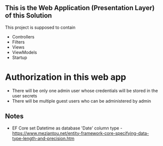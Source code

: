 ﻿## This is the Web Application (Presentation Layer) of this Solution

This project is supposed to contain
* Controllers
* Filters
* Views
* ViewModels
* Startup

# Authorization in this web app
* There will be only one admin user whose credentials will be stored in the user secrets
* There will be multiple guest users who can be administered by admin


## Notes
* EF Core set Datetime as database 'Date' column type - https://www.meziantou.net/entity-framework-core-specifying-data-type-length-and-precision.htm